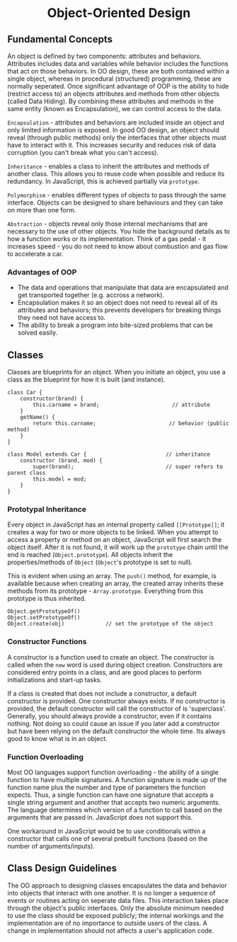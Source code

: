<h1 style='text-align:center'>Object-Oriented Design</h1>

## Fundamental Concepts

An object is defined by two components: attributes and behaviors. Attributes includes data and variables while behavior includes the functions that act on those behaviors. In OO design, these are both contained within a single object, whereas in procedural (structured) programming, these are normally seperated. Once significant advantage of OOP is the ability to hide (restrict access to) an objects attributes and methods from other objects (called Data Hiding). By combining these attributes and methods in the same entity (known as Encapsulation), we can control access to the data.

```Encapsulation``` - attributes and behaviors are included inside an object and only limited information is exposed. In good OO design, an object should reveal (through public methods) only the interfaces that other objects must have to interact with it. This increases security and reduces risk of data corruption (you can't break what you can't access).

```Inheritance``` - enables a class to inherit the attributes and methods of another class. This allows you to reuse code when possible and reduce its redundancy. In JavaScript, this is achieved partially via ```prototype```.

```Polymorphism``` - enables different types of objects to pass through the same interface. Objects can be designed to share behaviours and they can take on more than one form.

```Abstraction``` - objects reveal only those internal mechanisms that are necessary to the use of other objects. You hide the background details as to how a function works or its implementation. Think of a gas pedal - it increases speed - you do not need to know about combustion and gas flow to accelerate a car.

### Advantages of OOP

* The data and operations that manipulate that data are encapsulated and get transported together (e.g. accross a network). 
* Encapsulation makes it so an object does not need to reveal all of its attributes and behaviors; this prevents developers for breaking things they need not have access to. 
* The ability to break a program into bite-sized problems that can be solved easily.

## Classes

Classes are blueprints for an object. When you initiate an object, you use a class as the blueprint for how it is built (and instance). 

    class Car {
        constructor(brand) {
            this.carname = brand;                       // attribute
        }
        getName() {
            return this.carname;                       // behavior (public method)
        }
    }

    class Model extends Car {                         // inheritance
        constructor (brand, mod) {
            super(brand);                             // super refers to parent class
            this.model = mod;
        }
    }

### Prototypal Inheritance

Every object in JavaScript has an internal property called ```[[Prototype]]```; it creates a way for two or more objects to be linked. When you attempt to access a property or method on an object, JavaScript will first search the object itself. After it is not found, it will work up the ```prototype``` chain until the end is reached (```Object.prototype```). All objects inherit the properties/methods of ```Object``` (```Object```'s prototype is set to null). 

This is evident when using an array. The ```push()``` method, for example, is available because when creating an array, the created array inherits these methods from its prototype - ```Array.prototype```. Everything from this prototype is thus inherited.

    Object.getPrototypeOf()
    Object.setPrototypeOf()
    Object.create(obj)             // set the prototype of the object

### Constructor Functions

A constructor is a function used to create an object. The constructor is called when the ```new``` word is used during object creation. Constructors are considered entry points in a class, and are good places to perform initializations and start-up tasks. 

If a class is created that does not include a constructor, a default constructor is provided. One constructor always exists. If no constructor is provided, the default constructor will call the constructor of is 'superclass'. Generally, you should always provide a constructor, even if it contains nothing. Not doing so could cause an issue if you later add a constructor but have been relying on the default constructor the whole time. Its always good to know what is in an object.

### Function Overloading

Most OO languages support function overloading - the ability of a single function to have multiple signatures. A function signature is made up of the function name plus the number and type of parameters the function expects. Thus, a single function can have one signature that accepts a single string argument and another that accepts two numeric arguments. The language determines which version of a function to call based on the arguments that are passed in. JavaScript does not support this.

One workaround in JavaScript would be to use conditionals within a constructor that calls one of several prebuilt functions (based on the number of arguments/inputs). 

## Class Design Guidelines

The OO approach to designing classes encapsulates the data and behavior into objects that interact with one another. It is no longer a sequence of events or routines acting on seperate data files. This interaction takes place through the object's public interfaces. Only the absolute minimum needed to use the class should be exposed publicly; the internal workings and the implementation are of no importance to outside users of the class. A change in implementation should not affects a user's application code.